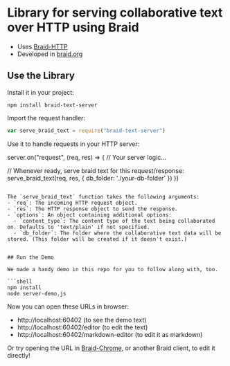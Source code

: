 # Library for serving collaborative text over HTTP using Braid

- Uses [Braid-HTTP](https://github.com/braid-org/braid-spec/blob/master/draft-toomim-httpbis-braid-http-04.txt)
- Developed in [braid.org](https://braid.org)

## Use the Library

Install it in your project:
```shell
npm install braid-text-server
```

Import the request handler:

```javascript
var serve_braid_text = require("braid-text-server")
```

Use it to handle requests in your HTTP server:

server.on("request", (req, res) => {
  // Your server logic...

  // Whenever ready, serve braid text for this request/response:
  serve_braid_text(req, res, { db_folder: './your-db-folder' })
})
```

The `serve_braid_text` function takes the following arguments:
- `req`: The incoming HTTP request object.
- `res`: The HTTP response object to send the response.
- `options`: An object containing additional options:
  - `content_type`: The content type of the text being collaborated on. Defaults to 'text/plain' if not specified.
  - `db_folder`: The folder where the collaborative text data will be stored. (This folder will be created if it doesn't exist.)


## Run the Demo

We made a handy demo in this repo for you to follow along with, too.

```shell
npm install
node server-demo.js
```

Now you can open these URLs in browser:
  - http://localhost:60402 (to see the demo text)
  - http://localhost:60402/editor (to edit the text)
  - http://localhost:60402/markdown-editor (to edit it as markdown)

Or try opening the URL in [Braid-Chrome](https://github.com/braid-org/braid-chrome), or another Braid client, to edit it directly!
